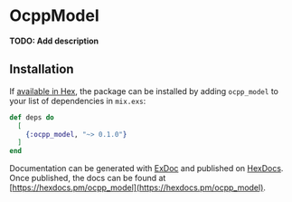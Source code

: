 # OcppModel

**TODO: Add description**

## Installation

If [available in Hex](https://hex.pm/docs/publish), the package can be installed
by adding `ocpp_model` to your list of dependencies in `mix.exs`:

```elixir
def deps do
  [
    {:ocpp_model, "~> 0.1.0"}
  ]
end
```

Documentation can be generated with [ExDoc](https://github.com/elixir-lang/ex_doc)
and published on [HexDocs](https://hexdocs.pm). Once published, the docs can
be found at [https://hexdocs.pm/ocpp_model](https://hexdocs.pm/ocpp_model).

